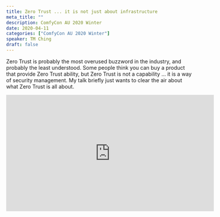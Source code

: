 ```yaml
---
title: Zero Trust ... it is not just about infrastructure
meta_title: ""
description: ComfyCon AU 2020 Winter
date: 2020-04-11
categories: ["ComfyCon AU 2020 Winter"]
speaker: TM Ching
draft: false
---
```

Zero Trust is probably the most overused buzzword in the industry, and probably the least understood. Some people think you can buy a product that provide Zero Trust ability, but Zero Trust is not a capability ... it is a way of security management. My talk briefly just wants to clear the air about what Zero Trust is all about.

<iframe width="560" height="315" src="https://www.youtube.com/embed/Yg_EKCF0ps4?si=6HVrg8KoeXBPP1YG" title="YouTube video player" frameborder="0" allow="accelerometer; autoplay; clipboard-write; encrypted-media; gyroscope; picture-in-picture; web-share" allowfullscreen></iframe>
